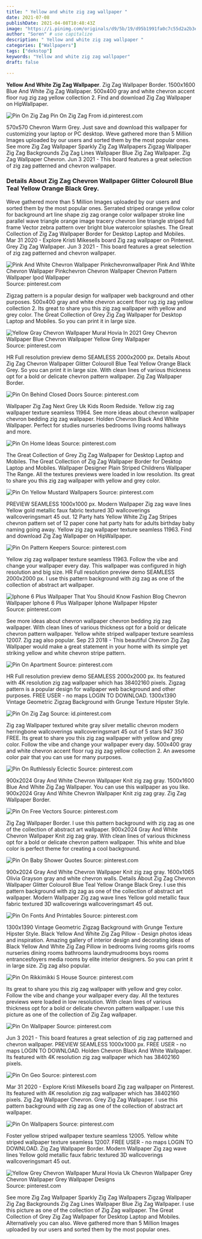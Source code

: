 ```yaml
---
title: " Yellow and white zig zag wallpaper "
date: 2021-07-08
publishDate: 2021-04-08T10:48:43Z
image: "https://i.pinimg.com/originals/d9/5b/19/d95b1991fa0c7c55d2a2b3e83f0a9c2f.jpg"
author: "Soren" # use capitalize
description: " Yellow and white zig zag wallpaper "
categories: ["Wallpapers"]
tags: ["dekstop"]
keywords: "Yellow and white zig zag wallpaper"
draft: false

---
```



**Yellow And White Zig Zag Wallpaper**. Zig Zag Wallpaper Border. 1500x1600 Blue And White Zig Zag Wallpaper. 500x400 gray and white chevron accent floor rug zig zag yellow collection 2. Find and download Zig Zag Wallpaper on HipWallpaper.

![Pin On Zig Zag](https://i.pinimg.com/originals/11/54/e3/1154e34d2e8e696834ef6f46b5aff63f.jpg "Pin On Zig Zag")
Pin On Zig Zag From id.pinterest.com


570x570 Chevron Warm Grey. Just save and download this wallpaper for customizing your laptop or PC desktop. Weve gathered more than 5 Million Images uploaded by our users and sorted them by the most popular ones. See more Zig Zag Wallpaper Sparkly Zig Zag Wallpapers Zigzag Wallpaper Zig Zag Backgrounds Zig Zag Lines Wallpaper Blue Zig Zag Wallpaper. Zig Zag Wallpaper Chevron. Jun 3 2021 - This board features a great selection of zig zag patterned and chevron wallpaper.

### Details About Zig Zag Chevron Wallpaper Glitter Colouroll Blue Teal Yellow Orange Black Grey.

Weve gathered more than 5 Million Images uploaded by our users and sorted them by the most popular ones. Serrated striped orange yellow color for background art line shape zig zag orange color wallpaper stroke line parallel wave triangle orange image tracery chevron line triangle striped full frame Vector zebra pattern over bright blue watercolor splashes. The Great Collection of Zig Zag Wallpaper Border for Desktop Laptop and Mobiles. Mar 31 2020 - Explore Kristi Mikesells board Zig zag wallpaper on Pinterest. Grey Zig Zag Wallpaper. Jun 3 2021 - This board features a great selection of zig zag patterned and chevron wallpaper.


![Pink And White Chevron Wallpaper Pinkchevronwallpaper Pink And White Chevron Wallpaper Pinkchevron Chevron Wallpaper Chevron Pattern Wallpaper Ipod Wallpaper](https://i.pinimg.com/736x/9f/99/41/9f994146af975c23d3551fa303253fc9.jpg "Pink And White Chevron Wallpaper Pinkchevronwallpaper Pink And White Chevron Wallpaper Pinkchevron Chevron Wallpaper Chevron Pattern Wallpaper Ipod Wallpaper")
Source: pinterest.com

Zigzag pattern is a popular design for wallpaper web background and other purposes. 500x400 gray and white chevron accent floor rug zig zag yellow collection 2. Its great to share you this zig zag wallpaper with yellow and grey color. The Great Collection of Grey Zig Zag Wallpaper for Desktop Laptop and Mobiles. So you can print it in large size.

![Yellow Gray Chevron Wallpaper Mural Hovia In 2021 Grey Chevron Wallpaper Blue Chevron Wallpaper Yellow Grey Wallpaper](https://i.pinimg.com/originals/f5/e3/0c/f5e30cb27806b99f80b302512cc1974f.jpg "Yellow Gray Chevron Wallpaper Mural Hovia In 2021 Grey Chevron Wallpaper Blue Chevron Wallpaper Yellow Grey Wallpaper")
Source: pinterest.com

HR Full resolution preview demo SEAMLESS 2000x2000 px. Details About Zig Zag Chevron Wallpaper Glitter Colouroll Blue Teal Yellow Orange Black Grey. So you can print it in large size. With clean lines of various thickness opt for a bold or delicate chevron pattern wallpaper. Zig Zag Wallpaper Border.

![Pin On Behind Closed Doors](https://i.pinimg.com/originals/3a/d3/52/3ad352d9dcd4a434093de429b61e7db3.jpg "Pin On Behind Closed Doors")
Source: pinterest.com

Wallpaper Zig Zag Next Grey Uk Kids Room Redside. Yellow zig zag wallpaper texture seamless 11964. See more ideas about chevron wallpaper chevron bedding zig zag wallpaper. Holden Chevron Black And White Wallpaper. Perfect for studies nurseries bedrooms living rooms hallways and more.

![Pin On Home Ideas](https://i.pinimg.com/originals/b1/2a/2b/b12a2b31df717707d6aa64d720530100.png "Pin On Home Ideas")
Source: pinterest.com

The Great Collection of Grey Zig Zag Wallpaper for Desktop Laptop and Mobiles. The Great Collection of Zig Zag Wallpaper Border for Desktop Laptop and Mobiles. Wallpaper Designer Plain Striped Childrens Wallpaper The Range. All the textures previews were loaded in low resolution. Its great to share you this zig zag wallpaper with yellow and grey color.

![Pin On Yellow Mustard Wallpapers](https://i.pinimg.com/564x/87/b6/46/87b6461dec1ad6e460992f3eed0ea71c.jpg "Pin On Yellow Mustard Wallpapers")
Source: pinterest.com

PREVIEW SEAMLESS 1000x1000 px. Modern Wallpaper Zig zag wave lines Yellow gold metallic faux fabric textured 3D wallcoverings wallcoveringsmart 45 out. 12 Party hats Yellow White Zig Zag Stripes chevron pattern set of 12 paper cone hat party hats for adults birthday baby naming going away. Yellow zig zag wallpaper texture seamless 11963. Find and download Zig Zag Wallpaper on HipWallpaper.

![Pin On Pattern Keepers](https://i.pinimg.com/originals/2e/cd/73/2ecd73b515843c5746608a87da923598.png "Pin On Pattern Keepers")
Source: pinterest.com

Yellow zig zag wallpaper texture seamless 11963. Follow the vibe and change your wallpaper every day. This wallpaper was configured in high resolution and big size. HR Full resolution preview demo SEAMLESS 2000x2000 px. I use this pattern background with zig zag as one of the collection of abstract art wallpaper.

![Iphone 6 Plus Wallpaper That You Should Know Fashion Blog Chevron Wallpaper Iphone 6 Plus Wallpaper Iphone Wallpaper Hipster](https://i.pinimg.com/originals/34/ce/37/34ce37ce1c66508bcff16143b4ce6601.jpg "Iphone 6 Plus Wallpaper That You Should Know Fashion Blog Chevron Wallpaper Iphone 6 Plus Wallpaper Iphone Wallpaper Hipster")
Source: pinterest.com

See more ideas about chevron wallpaper chevron bedding zig zag wallpaper. With clean lines of various thickness opt for a bold or delicate chevron pattern wallpaper. Yellow white striped wallpaper texture seamless 12007. Zig zag also popular. Sep 23 2018 - This beautiful Chevron Zig Zag Wallpaper would make a great statement in your home with its simple yet striking yellow and white chevron stripe pattern.

![Pin On Apartment](https://i.pinimg.com/originals/1a/d3/02/1ad302c03ebbbc1818bced27a65cf7b5.png "Pin On Apartment")
Source: pinterest.com

HR Full resolution preview demo SEAMLESS 2000x2000 px. Its featured with 4K resolution zig zag wallpaper which has 38402160 pixels. Zigzag pattern is a popular design for wallpaper web background and other purposes. FREE USER - no maps LOGIN TO DOWNLOAD. 1300x1390 Vintage Geometric Zigzag Background with Grunge Texture Hipster Style.

![Pin On Zig Zag](https://i.pinimg.com/originals/11/54/e3/1154e34d2e8e696834ef6f46b5aff63f.jpg "Pin On Zig Zag")
Source: id.pinterest.com

Zig zag Wallpaper textured white gray silver metallic chevron modern herringbone wallcoverings wallcoveringsmart 45 out of 5 stars 947 350 FREE. Its great to share you this zig zag wallpaper with yellow and grey color. Follow the vibe and change your wallpaper every day. 500x400 gray and white chevron accent floor rug zig zag yellow collection 2. An awesome color pair that you can use for many purposes.

![Pin On Ruthlessly Eclectic](https://i.pinimg.com/originals/da/b2/3b/dab23b7f58b24813cd083ce86d80a21a.jpg "Pin On Ruthlessly Eclectic")
Source: pinterest.com

900x2024 Gray And White Chevron Wallpaper Knit zig zag gray. 1500x1600 Blue And White Zig Zag Wallpaper. You can use this wallpaper as you like. 900x2024 Gray And White Chevron Wallpaper Knit zig zag gray. Zig Zag Wallpaper Border.

![Pin On Free Vectors](https://i.pinimg.com/originals/05/84/08/058408810b3616e686b811fb54600148.png "Pin On Free Vectors")
Source: pinterest.com

Zig Zag Wallpaper Border. I use this pattern background with zig zag as one of the collection of abstract art wallpaper. 900x2024 Gray And White Chevron Wallpaper Knit zig zag gray. With clean lines of various thickness opt for a bold or delicate chevron pattern wallpaper. This white and blue color is perfect theme for creating a cool background.

![Pin On Baby Shower Quotes](https://i.pinimg.com/originals/56/f5/eb/56f5eb75c9768723e58dd5637ed51ab3.jpg "Pin On Baby Shower Quotes")
Source: pinterest.com

900x2024 Gray And White Chevron Wallpaper Knit zig zag gray. 1600x1065 Olivia Grayson gray and white chevron walls. Details About Zig Zag Chevron Wallpaper Glitter Colouroll Blue Teal Yellow Orange Black Grey. I use this pattern background with zig zag as one of the collection of abstract art wallpaper. Modern Wallpaper Zig zag wave lines Yellow gold metallic faux fabric textured 3D wallcoverings wallcoveringsmart 45 out.

![Pin On Fonts And Printables](https://i.pinimg.com/736x/70/2b/df/702bdf6fef4065efac4fc902834557b1--phone-wallpaper-chevron-chevron-backgrounds.jpg "Pin On Fonts And Printables")
Source: pinterest.com

1300x1390 Vintage Geometric Zigzag Background with Grunge Texture Hipster Style. Black Yellow And White Zig Zag Pillow - Design photos ideas and inspiration. Amazing gallery of interior design and decorating ideas of Black Yellow And White Zig Zag Pillow in bedrooms living rooms girls rooms nurseries dining rooms bathrooms laundrymudrooms boys rooms entrancesfoyers media rooms by elite interior designers. So you can print it in large size. Zig zag also popular.

![Pin On Rikkimikki S House](https://i.pinimg.com/originals/a8/a1/6d/a8a16d0ebd499242a0e6ebe9127b966e.jpg "Pin On Rikkimikki S House")
Source: pinterest.com

Its great to share you this zig zag wallpaper with yellow and grey color. Follow the vibe and change your wallpaper every day. All the textures previews were loaded in low resolution. With clean lines of various thickness opt for a bold or delicate chevron pattern wallpaper. I use this picture as one of the collection of Zig Zag wallpaper.

![Pin On Wallpaper](https://i.pinimg.com/originals/42/cb/f7/42cbf7cae3e7cac9f1ef1f7405553525.jpg "Pin On Wallpaper")
Source: pinterest.com

Jun 3 2021 - This board features a great selection of zig zag patterned and chevron wallpaper. PREVIEW SEAMLESS 1000x1000 px. FREE USER - no maps LOGIN TO DOWNLOAD. Holden Chevron Black And White Wallpaper. Its featured with 4K resolution zig zag wallpaper which has 38402160 pixels.

![Pin On Geo](https://i.pinimg.com/originals/8c/fd/f8/8cfdf85af65d066109f597127044756b.jpg "Pin On Geo")
Source: pinterest.com

Mar 31 2020 - Explore Kristi Mikesells board Zig zag wallpaper on Pinterest. Its featured with 4K resolution zig zag wallpaper which has 38402160 pixels. Zig Zag Wallpaper Chevron. Grey Zig Zag Wallpaper. I use this pattern background with zig zag as one of the collection of abstract art wallpaper.

![Pin On Wallpapers](https://i.pinimg.com/originals/ab/41/10/ab41104ab3fb956397f63b5650bf0924.png "Pin On Wallpapers")
Source: pinterest.com

Foster yellow striped wallpaper texture seamless 12005. Yellow white striped wallpaper texture seamless 12007. FREE USER - no maps LOGIN TO DOWNLOAD. Zig Zag Wallpaper Border. Modern Wallpaper Zig zag wave lines Yellow gold metallic faux fabric textured 3D wallcoverings wallcoveringsmart 45 out.

![Yellow Grey Chevron Wallpaper Mural Hovia Uk Chevron Wallpaper Grey Chevron Wallpaper Grey Wallpaper Designs](https://i.pinimg.com/originals/d9/5b/19/d95b1991fa0c7c55d2a2b3e83f0a9c2f.jpg "Yellow Grey Chevron Wallpaper Mural Hovia Uk Chevron Wallpaper Grey Chevron Wallpaper Grey Wallpaper Designs")
Source: pinterest.com

See more Zig Zag Wallpaper Sparkly Zig Zag Wallpapers Zigzag Wallpaper Zig Zag Backgrounds Zig Zag Lines Wallpaper Blue Zig Zag Wallpaper. I use this picture as one of the collection of Zig Zag wallpaper. The Great Collection of Grey Zig Zag Wallpaper for Desktop Laptop and Mobiles. Alternatively you can also. Weve gathered more than 5 Million Images uploaded by our users and sorted them by the most popular ones.

